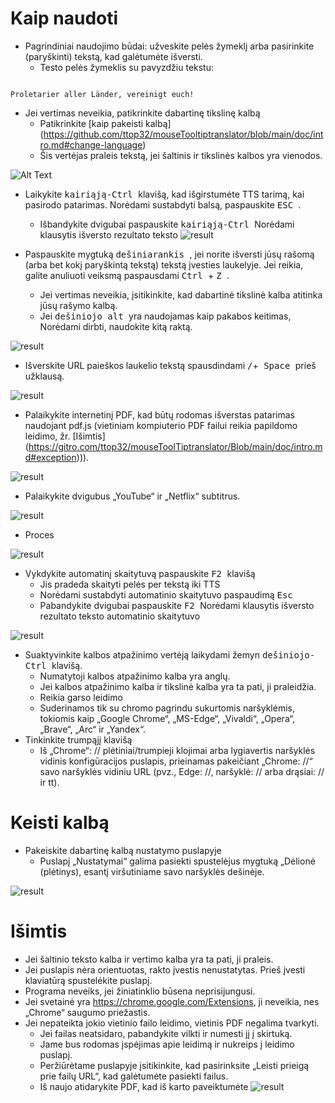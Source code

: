 # Kaip naudoti


- Pagrindiniai naudojimo būdai: užveskite pelės žymeklį arba pasirinkite (paryškinti) tekstą, kad galėtumėte išversti.
  - Testo pelės žymeklis su pavyzdžiu tekstu:
```console

Proletarier aller Länder, vereinigt euch!

```

  - Jei vertimas neveikia, patikrinkite dabartinę tikslinę kalbą
    - Patikrinkite [kaip pakeisti kalbą] (https://github.com/ttop32/mouseTooltiptranslator/blob/main/doc/intro.md#change-language)
    - Šis vertėjas praleis tekstą, jei šaltinis ir tikslinės kalbos yra vienodos.


![Alt Text](/doc/reagre.gif)



- Laikykite <kbd> kairiąją-Ctrl </kbd> klavišą, kad išgirstumėte TTS tarimą, kai pasirodo patarimas. Norėdami sustabdyti balsą, paspauskite <kbd> ESC </kbd>.
  - Išbandykite dvigubai paspauskite <kbd> kairiąją-Ctrl </kbd> Norėdami klausytis išversto rezultato teksto
![result](/doc/20.gif)



- Paspauskite mygtuką <kbd> dešiniarankis </kbd>, jei norite išversti jūsų rašomą (arba bet kokį paryškintą tekstą) tekstą įvesties laukelyje. Jei reikia, galite anuliuoti veiksmą paspausdami <kbd> Ctrl </kbd> + <kbd> Z </kbd>.
  - Jei vertimas neveikia, įsitikinkite, kad dabartinė tikslinė kalba atitinka jūsų rašymo kalbą.
  - Jei <kbd> dešiniojo alt </kbd> yra naudojamas kaip pakabos keitimas,
Norėdami dirbti, naudokite kitą raktą.


![result](/doc/11.gif)



- Išverskite URL paieškos laukelio tekstą spausdindami <kbd>/</kbd>+<kbd> Space </kbd> prieš užklausą.


![result](/doc/21.gif)



- Palaikykite internetinį PDF, kad būtų rodomas išverstas patarimas naudojant pdf.js (vietiniam kompiuterio PDF failui reikia papildomo leidimo, žr. [Išimtis] (https://gitro.com/ttop32/mouseToolTiptranslator/Blob/main/doc/intro.md#exception))).


![result](/doc/12.gif)



- Palaikykite dvigubus „YouTube“ ir „Netflix“ subtitrus.


![result](/doc/16.gif)



- Proces


![result](/doc/15.gif)



- Vykdykite automatinį skaitytuvą paspauskite <kbd> F2 </kbd> klavišą
  - Jis pradeda skaityti pelės per tekstą iki TTS
  - Norėdami sustabdyti automatinio skaitytuvo paspaudimą <kbd> Esc </kbd>
  - Pabandykite dvigubai paspauskite <kbd> F2 </kbd> Norėdami klausytis išversto rezultato teksto automatinio skaitytuvo


![result](/doc/30.gif)



- Suaktyvinkite kalbos atpažinimo vertėją laikydami žemyn <kbd> dešiniojo-Ctrl </kbd> klavišą.
  - Numatytoji kalbos atpažinimo kalba yra anglų.
  - Jei kalbos atpažinimo kalba ir tikslinė kalba yra ta pati, ji praleidžia.
  - Reikia garso leidimo
  - Suderinamos tik su chromo pagrindu sukurtomis naršyklėmis, tokiomis kaip „Google Chrome“, „MS-Edge“, „Vivaldi“, „Opera“, „Brave“, „Arc“ ir „Yandex“.
- Tinkinkite trumpąjį klavišą
  - Iš „Chrome“: // plėtiniai/trumpieji klojimai arba lygiavertis naršyklės vidinis konfigūracijos puslapis, prieinamas pakeičiant „Chrome: //“ savo naršyklės vidiniu URL (pvz., Edge: //, naršyklė: // arba drąsiai: // ir tt).
# Keisti kalbą
- Pakeiskite dabartinę kalbą nustatymo puslapyje
  - Puslapį „Nustatymai“ galima pasiekti spustelėjus mygtuką „Dėlionė (plėtinys), esantį viršutiniame savo naršyklės dešinėje.


![result](/doc/14.gif)





# Išimtis


- Jei šaltinio teksto kalba ir vertimo kalba yra ta pati, ji praleis.
- Jei puslapis nėra orientuotas, rakto įvestis nenustatytas.
Prieš įvesti klaviatūrą spustelėkite puslapį.
- Programa neveiks, jei žiniatinklio būsena neprisijungusi.
- Jei svetainė yra <https://chrome.google.com/Extensions>, ji neveikia, nes „Chrome“ saugumo priežastis.
- Jei nepateikta jokio vietinio failo leidimo, vietinis PDF negalima tvarkyti.
  - Jei failas neatsidaro, pabandykite vilkti ir numesti jį į skirtuką.
  - Jame bus rodomas įspėjimas apie leidimą ir nukreips į leidimo puslapį.
  - Peržiūrėtame puslapyje įsitikinkite, kad pasirinksite „Leisti prieigą prie failų URL“, kad galėtumėte pasiekti failus.
  - Iš naujo atidarykite PDF, kad iš karto paveiktumėte
![result](/doc/10.gif)
